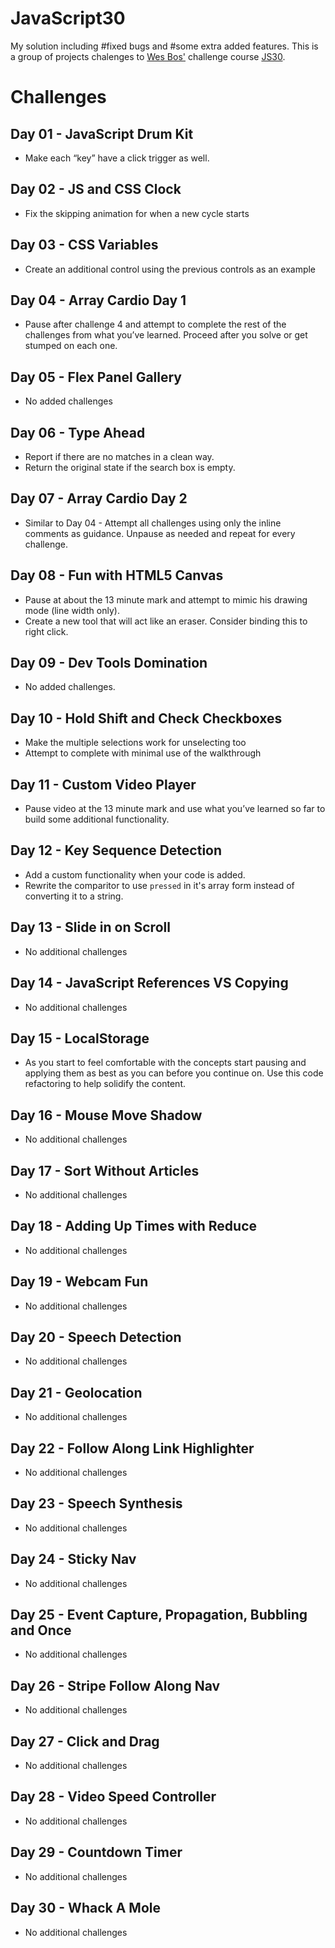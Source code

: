 # JavaScript30
My solution including #fixed bugs and #some extra added features.
This is a group of projects chalenges to [Wes Bos'](https://github.com/wesbos) challenge course [JS30](https://javascript30.com/).


# Challenges

## Day 01 - JavaScript Drum Kit
* Make each “key” have a click trigger as well.

## Day 02 - JS and CSS Clock
* Fix the skipping animation for when a new cycle starts

## Day 03 - CSS Variables
* Create an additional control using the previous controls as an example

## Day 04 - Array Cardio Day 1
* Pause after challenge 4 and attempt to complete the rest of the challenges from what you’ve learned. Proceed after you solve or get stumped on each one.

## Day 05 - Flex Panel Gallery
* No added challenges

## Day 06 - Type Ahead
* Report if there are no matches in a clean way.
* Return the original state if the search box is empty.

## Day 07 - Array Cardio Day 2
* Similar to Day 04 - Attempt all challenges using only the inline comments as guidance. Unpause as needed and repeat for every challenge.

## Day 08 - Fun with HTML5 Canvas
 
* Pause at about the 13 minute mark and attempt to mimic his drawing mode (line width only).
* Create a new tool that will act like an eraser. Consider binding this to right click.

## Day 09 - Dev Tools Domination
* No added challenges.

## Day 10 - Hold Shift and Check Checkboxes
* Make the multiple selections work for unselecting too
* Attempt to complete with minimal use of the walkthrough

## Day 11 - Custom Video Player
* Pause video at the 13 minute mark and use what you’ve learned so far to build some additional functionality.
   

## Day 12 - Key Sequence Detection
* Add a custom functionality when your code is added.
* Rewrite the comparitor to use `pressed` in it's array form instead of converting it to a string.

## Day 13 - Slide in on Scroll
* No additional challenges

## Day 14 - JavaScript References VS Copying
* No additional challenges


## Day 15 - LocalStorage
* As you start to feel comfortable with the concepts start pausing and applying them as best as you can before you continue on. Use this code refactoring to help solidify the content.

## Day 16 - Mouse Move Shadow
* No additional challenges

## Day 17 - Sort Without Articles
* No additional challenges

## Day 18 - Adding Up Times with Reduce
* No additional challenges

## Day 19 - Webcam Fun
* No additional challenges

## Day 20 - Speech Detection
* No additional challenges

## Day 21 - Geolocation
* No additional challenges

## Day 22 - Follow Along Link Highlighter
* No additional challenges

## Day 23 - Speech Synthesis
* No additional challenges

## Day 24 - Sticky Nav
* No additional challenges

## Day 25 - Event Capture, Propagation, Bubbling and Once
* No additional challenges

## Day 26 - Stripe Follow Along Nav
* No additional challenges

## Day 27 - Click and Drag
* No additional challenges

## Day 28 - Video Speed Controller
* No additional challenges

## Day 29 - Countdown Timer
* No additional challenges

## Day 30 - Whack A Mole
* No additional challenges
